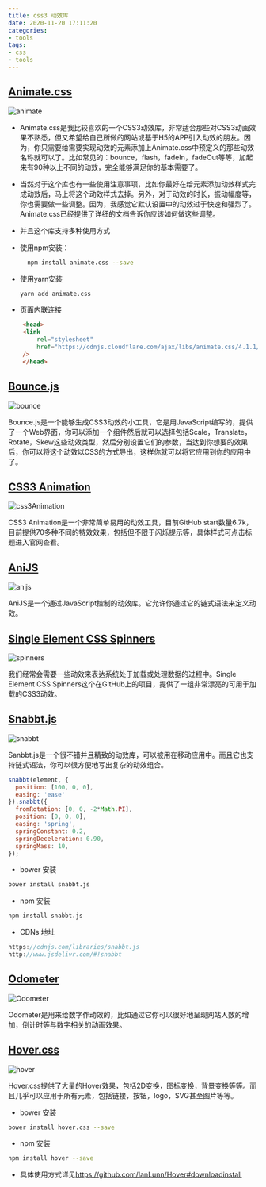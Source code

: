 ```yaml
---
title: css3 动效库
date: 2020-11-20 17:11:20
categories:
- tools
tags:
- css
- tools
---
```



## [Animate.css](https://animate.style/)

![animate](animate.png)

- Animate.css是我比较喜欢的一个CSS3动效库，非常适合那些对CSS3动画效果不熟悉，但又希望给自己所做的网站或基于H5的APP引入动效的朋友。因为，你只需要给需要实现动效的元素添加上Animate.css中预定义的那些动效名称就可以了。比如常见的：bounce，flash，fadeIn，fadeOut等等，加起来有90种以上不同的动效，完全能够满足你的基本需要了。

- 当然对于这个库也有一些使用注意事项，比如你最好在给元素添加动效样式完成动效后，马上将这个动效样式去掉。另外，对于动效的时长，振动幅度等，你也需要做一些调整。因为，我感觉它默认设置中的动效过于快速和强烈了。Animate.css已经提供了详细的文档告诉你应该如何做这些调整。
- 并且这个库支持多种使用方式
- 使用npm安装：
  
  ```bash
    npm install animate.css --save
  ```

- 使用yarn安装
  
  ```bash
  yarn add animate.css
  ```

- 页面内联连接

```HTML
    <head>
    <link
        rel="stylesheet"
        href="https://cdnjs.cloudflare.com/ajax/libs/animate.css/4.1.1/animate.min.css"
    />
    </head>
```

## [Bounce.js](http://bouncejs.com/)

![bounce](bounce.png)

Bounce.js是一个能够生成CSS3动效的小工具，它是用JavaScript编写的，提供了一个Web界面，你可以添加一个组件然后就可以选择包括Scale，Translate，Rotate，Skew这些动效类型，然后分别设置它们的参数，当达到你想要的效果后，你可以将这个动效以CSS的方式导出，这样你就可以将它应用到你的应用中了。

## [CSS3 Animation](https://www.minimamente.com/project/magic/)

![css3Animation](css3Animation.png)

CSS3 Animation是一个非常简单易用的动效工具，目前GitHub start数量6.7k，目前提供70多种不同的特效效果，包括但不限于闪烁提示等，具体样式可点击标题进入官网查看。

## [AniJS](http://anijs.github.io/)

![anijs](Anijs.png)

AniJS是一个通过JavaScript控制的动效库。它允许你通过它的链式语法来定义动效。

## [Single Element CSS Spinners](https://projects.lukehaas.me/css-loaders/)

![spinners](spinners.png)

我们经常会需要一些动效来表达系统处于加载或处理数据的过程中。Single Element CSS Spinners这个在GitHub上的项目，提供了一组非常漂亮的可用于加载的CSS3动效。

## [Snabbt.js](http://daniel-lundin.github.io/snabbt.js/)

![snabbt](snabbt.png)

Sanbbt.js是一个很不错并且精致的动效库，可以被用在移动应用中。而且它也支持链式语法，你可以很方便地写出复杂的动效组合。

```javaScript
snabbt(element, {
  position: [100, 0, 0],
  easing: 'ease'
}).snabbt({
  fromRotation: [0, 0, -2*Math.PI],
  position: [0, 0, 0],
  easing: 'spring',
  springConstant: 0.2,
  springDeceleration: 0.90,
  springMass: 10,
});
```

- bower 安装

```bash
bower install snabbt.js
```

- npm 安装

```bash
npm install snabbt.js
```

- CDNs 地址

```javaScript
https://cdnjs.com/libraries/snabbt.js
http://www.jsdelivr.com/#!snabbt
```

## [Odometer](https://github.hubspot.com/odometer/)

![Odometer](odometer.png)

Odometer是用来给数字作动效的，比如通过它你可以很好地呈现网站人数的增加，倒计时等与数字相关的动画效果。

## [Hover.css](http://ianlunn.github.io/Hover/)

![hover](hover.png)

Hover.css提供了大量的Hover效果，包括2D变换，图标变换，背景变换等等。而且几乎可以应用于所有元素，包括链接，按钮，logo，SVG甚至图片等等。

- bower 安装

```bash
bower install hover.css --save
```

- npm 安装

```bash
npm install hover --save
```

- 具体使用方式详见<https://github.com/IanLunn/Hover#downloadinstall>